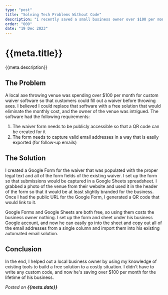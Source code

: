```yaml
---
type: "post"
title: "Solving Tech Problems Without Code"
description: "I recently saved a small business owner over $100 per month by solving a tech problem without writing any code."
order: "000"
date: "19 Dec 2023"
---
```


# {{meta.title}}

{{meta.description}}

## The Problem

A local axe throwing venue was spending over $100 per month for custom waiver software so that customers could fill out a waiver before throwing axes. I believed I could replace that software with a free solution that would eliminate the monthly cost, and the owner of the venue was intrigued. The software had the following requirements:

1. The waiver form needs to be publicly accessible so that a QR code can be created for it
1. The form needs to capture valid email addresses in a way that is easily exported (for follow-up emails)

## The Solution

I created a Google Form for the waiver that was populated with the proper legal text and all of the form fields of the existing waiver. I set up the form so that submissions would be captured in a Google Sheets spreadsheet. I grabbed a photo of the venue from their website and used it in the header of the form so that it would be at least slightly branded for the business. Once I had the public URL for the Google Form, I generated a QR code that would link to it.

Google Forms and Google Sheets are both free, so using them costs the business owner nothing. I set up the form and sheet under his business Google account, and now he can easily go into the sheet and copy out all of the email addresses from a single column and import them into his existing automated email solution.

## Conclusion

In the end, I helped out a local business owner by using my knowledge of existing tools to build a free solution to a costly situation. I didn't have to write any custom code, and now he's saving over $100 per month for the lifetime of his business.

*Posted on **{{meta.date}}***
